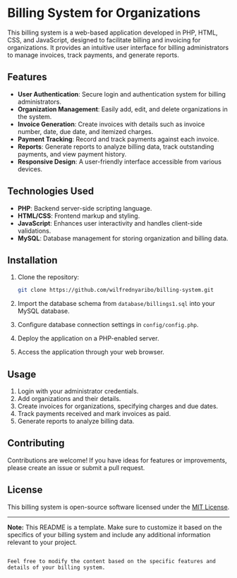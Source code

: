 # Billing System for Organizations

This billing system is a web-based application developed in PHP, HTML, CSS, and JavaScript, designed to facilitate billing and invoicing for organizations. It provides an intuitive user interface for billing administrators to manage invoices, track payments, and generate reports.

## Features

- **User Authentication**: Secure login and authentication system for billing administrators.
- **Organization Management**: Easily add, edit, and delete organizations in the system.
- **Invoice Generation**: Create invoices with details such as invoice number, date, due date, and itemized charges.
- **Payment Tracking**: Record and track payments against each invoice.
- **Reports**: Generate reports to analyze billing data, track outstanding payments, and view payment history.
- **Responsive Design**: A user-friendly interface accessible from various devices.

## Technologies Used

- **PHP**: Backend server-side scripting language.
- **HTML/CSS**: Frontend markup and styling.
- **JavaScript**: Enhances user interactivity and handles client-side validations.
- **MySQL**: Database management for storing organization and billing data.

## Installation

1. Clone the repository:

    ```bash
    git clone https://github.com/wilfrednyaribo/billing-system.git
    ```

2. Import the database schema from `database/billings1.sql` into your MySQL database.

3. Configure database connection settings in `config/config.php`.

4. Deploy the application on a PHP-enabled server.

5. Access the application through your web browser.

## Usage

1. Login with your administrator credentials.
2. Add organizations and their details.
3. Create invoices for organizations, specifying charges and due dates.
4. Track payments received and mark invoices as paid.
5. Generate reports to analyze billing data.

## Contributing

Contributions are welcome! If you have ideas for features or improvements, please create an issue or submit a pull request.

## License

This billing system is open-source software licensed under the [MIT License](LICENSE).

---

**Note:** This README is a template. Make sure to customize it based on the specifics of your billing system and include any additional information relevant to your project.
```

Feel free to modify the content based on the specific features and details of your billing system.
